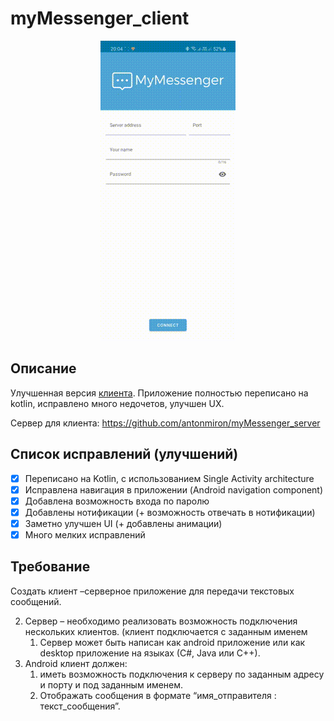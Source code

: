 # myMessenger_client
<p align="center">
<img src="media/example.gif"/>
</p>

## Описание
Улучшенная версия [клиента](https://github.com/antonmiron/Simple-Messenger-Client).
Приложение полностью переписано на kotlin, исправлено много недочетов, улучшен UX.

Сервер для клиента: https://github.com/antonmiron/myMessenger_server

## Список исправлений (улучшений)
- [x] Переписано на Kotlin, с использованием Single Activity architecture
- [x] Исправлена навигация в приложении (Android navigation component)
- [x] Добавлена возможность входа по паролю
- [x] Добавлены нотификации (+ возможность отвечать в нотификации)
- [x] Заметно улучшен UI (+ добавлены анимации)
- [x] Много мелких исправлений

## Требование
Создать клиент –серверное приложение для передачи текстовых сообщений.

2. Сервер – необходимо реализовать возможность подключения нескольких клиентов. (клиент подключается с заданным именем
   1. Сервер может быть написан как android приложение или как desktop приложение на языках (С#, Java или С++).
2. Android клиент должен:
   1. иметь возможность подключения к серверу по заданным адресу и порту и под заданным именем.
   1. Отображать сообщения в формате “имя_отправителя : текст_сообщения”.
